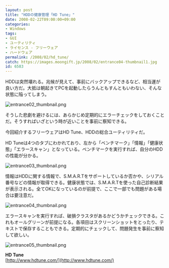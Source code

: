 ```yaml
---
layout: post
title: "HDDの健康管理「HD Tune」"
date: 2008-02-22T09:00:00+09:00
categories:
- Windows
tags: 
- GUI
- ユーティリティ
- ライセンス - フリーウェア
- ハードウェア
permalink: /2008/02/hd_tune/
catch: https://images.moongift.jp/2008/02/entrance04-thumbnail1.jpg
id: 6583
---
```

HDDは突然壊れる。兆候が見えて、事前にバックアップできるなど、相当運が良い方だ。大抵は朝起きてPCを起動したらうんともすんともいわない、そんな状態に陥ってしまう。   
  
 ![entrance02_thumbnail.png](https://images.moongift.jp/2008/02/entrance02-thumbnail2.jpg)  
  
そうした悲劇を避けるには、あらかじめ定期的にエラーチェックをしておくことだ。そうすればいざという時が近いことを事前に察知できる。   
  
今回紹介するフリーウェアはHD Tune、HDDの総合ユーティリティだ。   
  
<!--more-->  
  
HD Tuneは4つのタブにわかれており、左から「ベンチマーク」「情報」「健康状態」「エラースキャン」となっている。ベンチマークを実行すれば、自分のHDDの性能が分かる。   
  
 ![entrance03_thumbnail.png](https://images.moongift.jp/2008/02/entrance03-thumbnail2.jpg)  
  
情報はHDDに関する情報で、S.M.A.R.Tをサポートしているか否かや、シリアル番号などの情報が取得できる。健康状態では、S.M.A.R.Tを使った自己診断結果が表示される。全てOKになっているのが前提で、ここで一部でも問題がある場合は要注意だ。   
  
 ![entrance04_thumbnail.png](https://images.moongift.jp/2008/02/entrance04-thumbnail1.jpg)  
  
エラースキャンを実行すれば、破損クラスタがあるかどうかチェックできる。これもオールグリーンが前提になる。各項目はスクリーンショットをとったり、テキストで保存することもできる。定期的にチェックして、問題発生を事前に察知して欲しい。   
  
 ![entrance05_thumbnail.png](https://images.moongift.jp/2008/02/entrance05-thumbnail1.jpg)  
  
**HD Tune**  
[http://www.hdtune.com/](http://www.hdtune.com/)

